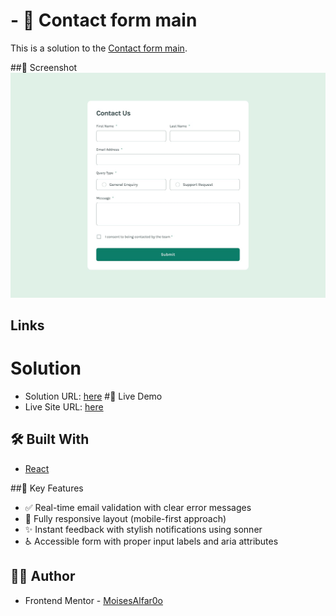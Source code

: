 # -  📩 Contact form main

This is a solution to the [Contact form main](https://www.frontendmentor.io/challenges/base-apparel-coming-soon-page-5d46b47f8db8a7063f9331a0). 

##📸 Screenshot
![Design preview for the Contact form main](./src/assets/design/desktop-design.jpg)

## Links

# Solution
- Solution URL: [here](https://www.frontendmentor.io/solutions/ping-coming-soon-react-ts-6rmMv7ZzBT)
#🚀 Live Demo
- Live Site URL: [here](https://ping-coming-soon-peach.vercel.app/)


## 🛠️ Built With

- [React](https://reactjs.org/)


##🎯 Key Features

- ✅ Real-time email validation with clear error messages
- 📱 Fully responsive layout (mobile-first approach)
- ✨ Instant feedback with stylish notifications using sonner
- ♿️ Accessible form with proper input labels and aria attributes

## 👨‍💻 Author

- Frontend Mentor - [MoisesAlfar0o](https://www.frontendmentor.io/profile/MoisesAlfar0o)
